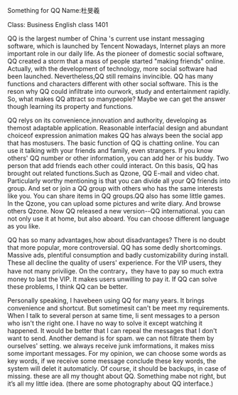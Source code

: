 Something for QQ
Name:杜旻羲

Class: Business English  class 1401

  QQ is the largest number of China 's current use instant messaging software, which is launched by Tencent Nowadays, Internet plays an more important role in our daily life. As the pioneer of domestic social software, QQ created a storm that a mass of people started "making friends" online. Actually, with the development of technology, more social software had been launched. Nevertheless,QQ still remains invincible. QQ has many functions and characters different with other social software. This is the reson why QQ could infiltrate into ourwork, study and entertainment rapidly. So, what makes QQ attract so manypeople? Maybe we can get the answer though learning its property and functions.

  QQ relys on its convenience,innovation and authority,  developing as themost adaptable application. Reasonable interfacial design and abundant choiceof expression animation makes QQ has always been the social app that has mostusers. The basic function of QQ is chatting online. You can use it talking with your friends and family, even strangers. If you know others' QQ number or other information, you can add her or his buddy. Two person that add friends each other could interact. On this basis, QQ has brought out related functions.Such as Qzone, QQ E-mail and video chat. Particularly worthy mentioning is that you can divide all your QQ friends into group. And set or join a QQ group with others who has the same interests like you. You can share items in QQ groups.QQ also has some little games. In the Qzone, you can upload some pictures and write diary. And browse others Qzone. Now QQ released a new version--QQ international. you can not only use it at home, but also aboard. You can choose different language as you like.

  QQ has so many advantages,how about disadvantages? There is no doubt that more popular, more controversial. QQ has some dedly shortcomings. Massive ads, plentiful consumption and badly customizability during install. These all decline the quality of users' experience. For the VIP users,  they  have not many privilige. On the  contrary，they have to pay so much extra money to last the VIP.  It makes users unwilling to pay it. If QQ can solve these problems, I think QQ can be better.

  Personally speaking, I havebeen using QQ for many years. It brings convenience and shortcut. But sometimesit can't be meet my requirements. When I talk to several person at same time, Ii sent messages to a person who isn't the right one. I have no way to solve it except watching it happened. It would be better that I can repeal the messages that I don't want to send. Another demand is for spam.
we can not filtrate them by ourselves' setting. we always receive junk imformations, it makes miss some important messages. For my opinion, we can choose some words as key words, if we receive some message conclude these key words, the system will delet it automaticly. Of course, it should be backups, in case of missing.
   these are all my thought about QQ. Something mabe not right, but it’s all my little idea.
(there are some   photography  about QQ  interface.)

